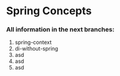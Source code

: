 # Spring Concepts

### All information in the next branches:

1. spring-context
2. di-without-spring
3. asd
4. asd
5. asd
